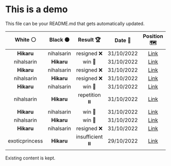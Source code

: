 # This is a demo

This file can be your README.md that gets automatically updated.

<!--START_SECTION:chessStats-->
<!-- Automatically generated with https://github.com/Balastrong/chess-stats-action -->

| White ⚪ | Black ⚫ | Result 🏆 | Date 📅 | Position 🗺️ |
|:---:|:---:|:---:|:---:|:---:|
| **Hikaru** | nihalsarin | resigned ❌ | 31/10/2022 | <a href="http://www.ee.unb.ca/cgi-bin/tervo/fen.pl?select=4r1k1/2p3p1/7p/4p3/1p1bP3/pN1R1PBP/P1r3P1/5K2 w - -">Link</a> |
| nihalsarin | **Hikaru** | win 🥇 | 31/10/2022 | <a href="http://www.ee.unb.ca/cgi-bin/tervo/fen.pl?select=6k1/6p1/3Rb3/4P2p/8/8/5BP1/1q4K1 w - -">Link</a> |
| **Hikaru** | nihalsarin | resigned ❌ | 31/10/2022 | <a href="http://www.ee.unb.ca/cgi-bin/tervo/fen.pl?select=8/8/8/5nkp/4K3/5P2/8/8 w - -">Link</a> |
| nihalsarin | **Hikaru** | resigned ❌ | 31/10/2022 | <a href="http://www.ee.unb.ca/cgi-bin/tervo/fen.pl?select=1kr5/pp4p1/5p2/q7/1NRN1P2/P3n1P1/1Q4P1/1K3R2 b - -">Link</a> |
| **Hikaru** | nihalsarin | win 🥇 | 31/10/2022 | <a href="http://www.ee.unb.ca/cgi-bin/tervo/fen.pl?select=5N2/r5pk/2pNq2p/2P3pP/3pP1P1/1p1P1R2/1P3PK1/8 b - -">Link</a> |
| nihalsarin | **Hikaru** | repetition ⏸️ | 31/10/2022 | <a href="http://www.ee.unb.ca/cgi-bin/tervo/fen.pl?select=8/8/7k/7P/5rPK/5N2/8/8 w - -">Link</a> |
| **Hikaru** | nihalsarin | win 🥇 | 31/10/2022 | <a href="http://www.ee.unb.ca/cgi-bin/tervo/fen.pl?select=1Q6/1p5p/kP6/p1q5/PbN5/3rP1P1/3p1P1P/3R2K1 b - -">Link</a> |
| nihalsarin | **Hikaru** | win 🥇 | 31/10/2022 | <a href="http://www.ee.unb.ca/cgi-bin/tervo/fen.pl?select=8/3rk3/8/2P2p1p/5P2/6P1/8/5K2 w - -">Link</a> |
| **Hikaru** | nihalsarin | resigned ❌ | 31/10/2022 | <a href="http://www.ee.unb.ca/cgi-bin/tervo/fen.pl?select=r4r1k/1ppqn1pp/1p1p4/3Qp3/2PnPP2/4B1P1/P4R1P/5RKB w - -">Link</a> |
| exoticprincess | **Hikaru** | insufficient ⏸️ | 29/10/2022 | <a href="http://www.ee.unb.ca/cgi-bin/tervo/fen.pl?select=8/8/8/n2K4/8/k7/8/8 b - -">Link</a> |

<!--END_SECTION:chessStats-->

Existing content is kept.
